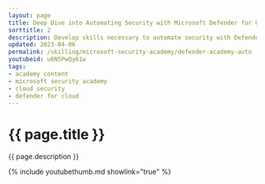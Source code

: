 ```yaml
---
layout: page
title: Deep Dive into Automating Security with Microsoft Defender for Cloud and Logic Apps
sorttitle: 2
description: Develop skills necessary to automate security with Defender for Cloud and Logic Apps across Azure Integration Services. Discover easy hybrid integration capabilities, triggers, actions, error handling, concurrency control, and scheduling executions, followed by a thorough demo within Microsoft Defender for Cloud.
updated: 2023-04-06
permalink: /skilling/microsoft-security-academy/defender-academy-auto
youtubeid: u6N5PwQy61w
tags: 
- academy content
- microsoft security academy
- cloud security
- defender for cloud
---
```


# {{ page.title }}

{{ page.description }}

{% include youtubethumb.md showlink="true" %}